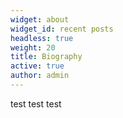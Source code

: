 ```yaml
---
widget: about
widget_id: recent posts
headless: true
weight: 20
title: Biography
active: true
author: admin
---
```

test test test